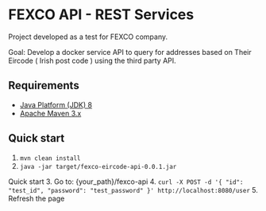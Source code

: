 FEXCO API - REST Services
================================

Project developed as a test for FEXCO company.

Goal: Develop a docker service API to query for addresses based on Their Eircode ( Irish post code ) using the third party API.

Requirements
------------
* [Java Platform (JDK) 8](http://www.oracle.com/technetwork/java/javase/downloads/index.html)
* [Apache Maven 3.x](http://maven.apache.org/)

Quick start
-----------
1. `mvn clean install`
2. `java -jar target/fexco-eircode-api-0.0.1.jar`

Quick start
3. Go to: {your_path}/fexco-api
4. `curl -X POST -d '{ "id": "test_id", "password": "test_password" }' http://localhost:8080/user`
5. Refresh the page